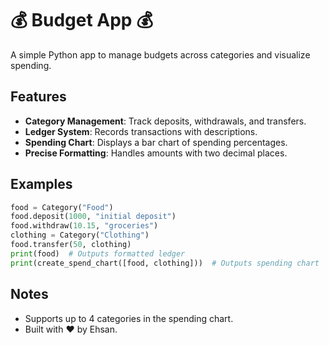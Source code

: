 # 💰 Budget App 💰
A simple Python app to manage budgets across categories and visualize spending.

## Features
- **Category Management**: Track deposits, withdrawals, and transfers.
- **Ledger System**: Records transactions with descriptions.
- **Spending Chart**: Displays a bar chart of spending percentages.
- **Precise Formatting**: Handles amounts with two decimal places.

## Examples
```python
food = Category("Food")
food.deposit(1000, "initial deposit")
food.withdraw(10.15, "groceries")
clothing = Category("Clothing")
food.transfer(50, clothing)
print(food)  # Outputs formatted ledger
print(create_spend_chart([food, clothing]))  # Outputs spending chart
```

## Notes
- Supports up to 4 categories in the spending chart.
- Built with ❤️ by Ehsan.
